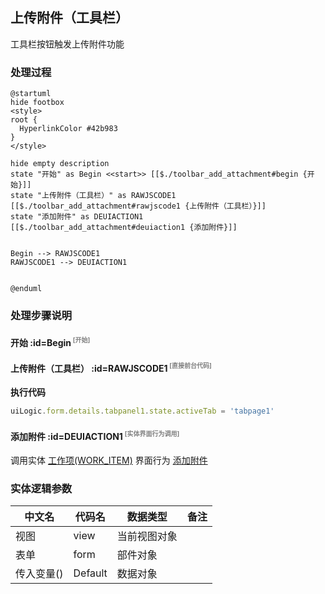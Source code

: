 ## 上传附件（工具栏） <!-- {docsify-ignore-all} -->

   工具栏按钮触发上传附件功能

### 处理过程

```plantuml
@startuml
hide footbox
<style>
root {
  HyperlinkColor #42b983
}
</style>

hide empty description
state "开始" as Begin <<start>> [[$./toolbar_add_attachment#begin {开始}]]
state "上传附件（工具栏）" as RAWJSCODE1  [[$./toolbar_add_attachment#rawjscode1 {上传附件（工具栏）}]]
state "添加附件" as DEUIACTION1  [[$./toolbar_add_attachment#deuiaction1 {添加附件}]]


Begin --> RAWJSCODE1
RAWJSCODE1 --> DEUIACTION1


@enduml
```


### 处理步骤说明

#### 开始 :id=Begin<sup class="footnote-symbol"> <font color=gray size=1>[开始]</font></sup>




#### 上传附件（工具栏） :id=RAWJSCODE1<sup class="footnote-symbol"> <font color=gray size=1>[直接前台代码]</font></sup>



<p class="panel-title"><b>执行代码</b></p>

```javascript
uiLogic.form.details.tabpanel1.state.activeTab = 'tabpage1'
```

#### 添加附件 :id=DEUIACTION1<sup class="footnote-symbol"> <font color=gray size=1>[实体界面行为调用]</font></sup>



调用实体 [工作项(WORK_ITEM)](module/ProjMgmt/work_item.md) 界面行为 [添加附件](module/ProjMgmt/work_item#界面行为) 



### 实体逻辑参数

|    中文名   |    代码名    |  数据类型      |备注 |
| --------| --------| --------  | --------   |
|视图|view|当前视图对象||
|表单|form|部件对象||
|传入变量(<i class="fa fa-check"/></i>)|Default|数据对象||

